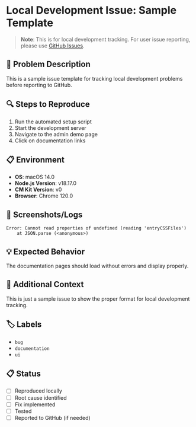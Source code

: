 # Local Development Issue: Sample Template

> **Note**: This is for local development tracking. For user issue reporting, please use [GitHub Issues](https://github.com/[username]/build-app-cm-kit/issues).

## 🐛 Problem Description
This is a sample issue template for tracking local development problems before reporting to GitHub.

## 🔍 Steps to Reproduce
1. Run the automated setup script
2. Start the development server
3. Navigate to the admin demo page
4. Click on documentation links

## 📋 Environment
- **OS**: macOS 14.0
- **Node.js Version**: v18.17.0
- **CM Kit Version**: v0
- **Browser**: Chrome 120.0

## 📸 Screenshots/Logs
```
Error: Cannot read properties of undefined (reading 'entryCSSFiles')
    at JSON.parse (<anonymous>)
```

## 💡 Expected Behavior
The documentation pages should load without errors and display properly.

## 🔧 Additional Context
This is just a sample issue to show the proper format for local development tracking.

## 🏷️ Labels
- `bug`
- `documentation`
- `ui`

## 📋 Status
- [ ] Reproduced locally
- [ ] Root cause identified
- [ ] Fix implemented
- [ ] Tested
- [ ] Reported to GitHub (if needed) 